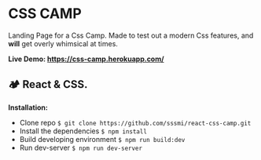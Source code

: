 # CSS CAMP

Landing Page for a Css Camp.
Made to test out a modern Css features, and **will** get overly whimsical at times.

**Live Demo: https://css-camp.herokuapp.com/**

## 🏕 React & CSS.

**Installation:**

* Clone repo `$ git clone https://github.com/sssmi/react-css-camp.git`
* Install the dependencies `$ npm install`
* Build developing environment `$ npm run build:dev`
* Run dev-server `$ npm run dev-server`
